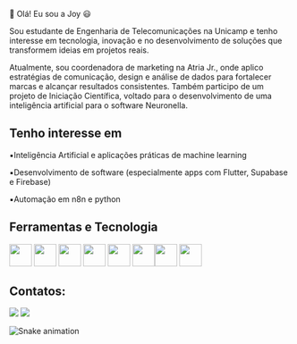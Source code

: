 🌟 Olá! Eu sou a Joy 😃

Sou estudante de Engenharia de Telecomunicações na Unicamp e tenho interesse em tecnologia, inovação e no desenvolvimento de soluções que transformem ideias em projetos reais.

Atualmente, sou coordenadora de marketing na Atria Jr., onde aplico estratégias de comunicação, design e análise de dados para fortalecer marcas e alcançar resultados consistentes. Também participo de um projeto de Iniciação Científica, voltado para o desenvolvimento de uma inteligência artificial para o software Neuronella.

## Tenho interesse em

 ▪️Inteligência Artificial e aplicações práticas de machine learning

▪️Desenvolvimento de software (especialmente apps com Flutter, Supabase e Firebase)

▪️Automação em n8n e python

## Ferramentas e Tecnologia

  <img loading="lazy" src="https://cdn.jsdelivr.net/gh/devicons/devicon@latest/icons/python/python-original.svg" width="40" height="40"/>   <img loading="lazy" src="https://cdn.jsdelivr.net/gh/devicons/devicon@latest/icons/java/java-original-wordmark.svg" width="40" height="40"/>  <img loading="lazy" src="https://cdn.jsdelivr.net/gh/devicons/devicon@latest/icons/flutter/flutter-original.svg" width ="40" height="40"/>  <img loading ="lazy" src="https://cdn.jsdelivr.net/gh/devicons/devicon@latest/icons/firebase/firebase-original-wordmark.svg" width="40" height="40"/>  <img loading="lazy" src="https://cdn.jsdelivr.net/gh/devicons/devicon@latest/icons/html5/html5-original.svg" width="40" height="40" /> 
<img loading="lazy" src="https://cdn.jsdelivr.net/gh/devicons/devicon@latest/icons/css3/css3-original.svg" width="40" height="40" /><img loading="lazy" src="https://cdn.jsdelivr.net/gh/devicons/devicon@latest/icons/photoshop/photoshop-original.svg" width ="40" height="40" /> <img loading="lazy" src="https://cdn.jsdelivr.net/gh/devicons/devicon@latest/icons/canva/canva-original.svg" width ="40" height="40" />


## Contatos:
<div>
<a href = "mailto:joyceqego@gmail.com"><img loading="lazy" src="https://img.shields.io/badge/Gmail-D14836?style=for-the-badge&logo=gmail&logoColor=white" target="_blank"></a>
<a href="https://www.linkedin.com/in/--joycequeiroz/" target="_blank"><img loading="lazy" src="https://img.shields.io/badge/-LinkedIn-%230077B5?style=for-the-badge&logo=linkedin&logoColor=white" target="_blank"></a>   
</div>

![Snake animation](https://github.com/joyce-iroz/Joyce-iroz/blob/output/github-contribution-grid-snake.svg)
          
  
